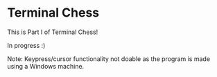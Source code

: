 # Terminal Chess 

This is Part I of Terminal Chess! 

In progress :)

Note: Keypress/cursor functionality not doable as the program is made using a Windows machine.
